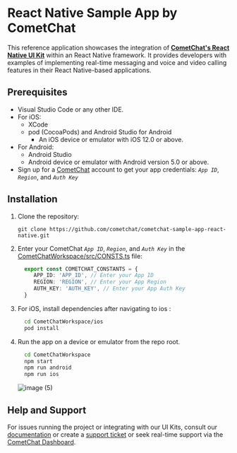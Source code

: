 # React Native Sample App by CometChat

This reference application showcases the integration of [**CometChat's React Native UI Kit**](https://www.cometchat.com/docs/v4/react-native-uikit/overview) within an React Native framework. It provides developers with examples of implementing real-time messaging and voice and video calling features in their React Native-based applications.

## Prerequisites
- Visual Studio Code or any other IDE.
- For iOS:
	- XCode
  	- pod (CocoaPods) and Android Studio for Android
     	- An iOS device or emulator with iOS 12.0 or above.
- For Android:
	- Android Studio
	- Android device or emulator with Android version 5.0 or above.
- Sign up for a [CometChat](https://app.cometchat.com/) account to get your app credentials: _`App ID`_, _`Region`_, and _`Auth Key`_


## Installation
1. Clone the repository:
    ```
    git clone https://github.com/cometchat/cometchat-sample-app-react-native.git
    ```

2. Enter your CometChat _`App ID`_, _`Region`_, and _`Auth Key`_ in the [CometChatWorkspace/src/CONSTS.ts](https://github.com/cometchat/cometchat-sample-app-react-native/blob/v4/CometChatWorkspace/src/CONSTS.ts) file:
    ```typescript
      export const COMETCHAT_CONSTANTS = {
         APP_ID: 'APP_ID', // Enter your App ID
         REGION: 'REGION', // Enter your App Region
         AUTH_KEY: 'AUTH_KEY', // Enter your App Auth Key
      }
    ```

3. For iOS, install dependencies after navigating to ios :
    ```sh
      cd CometChatWorkspace/ios
      pod install
    ```

4. Run the app on a device or emulator from the repo root.
	```sh 
      cd CometChatWorkspace
      npm start
      npm run android
      npm run ios
	```
 
   ![image (5)](https://github.com/cometchat/cometchat-sample-app-react-native/assets/2210730/48c8278d-6b66-4cdb-a71e-37866f8327a7)




## Help and Support
For issues running the project or integrating with our UI Kits, consult our [documentation](https://www.cometchat.com/docs/react-native-uikit/integration) or create a [support ticket](https://help.cometchat.com/hc/en-us) or seek real-time support via the [CometChat Dashboard](http://app.cometchat.com/).
